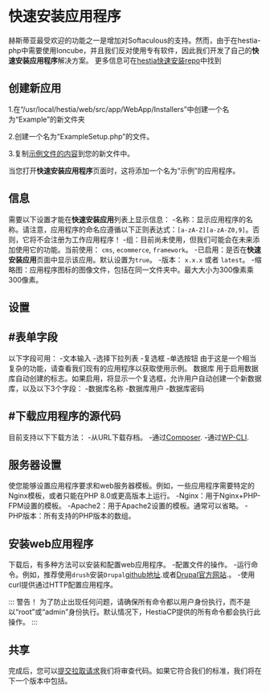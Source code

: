 # 快速安装应用程序

赫斯蒂亚最受欢迎的功能之一是增加对Softaculous的支持。然而，由于在hestia-php中需要使用Ioncube，并且我们反对使用专有软件，因此我们开发了自己的**快速安装应用程序**解决方案。
更多信息可在[hestia快速安装repo](https://github.com/hestiacp/hestia-quick-install/blob/main/Example/ExampleSetup.php)中找到

## 创建新应用

1.在“/usr/local/hestia/web/src/app/WebApp/Installers”中创建一个名为“Example”的新文件夹

2.创建一个名为“ExampleSetup.php”的文件。

3.复制[示例文件的内容](https://github.com/hestiacp/hestia-quick-install/blob/main/Example/ExampleSetup.php)到您的新文件中。

当您打开**快速安装应用程序**页面时，这将添加一个名为“示例”的应用程序。

## 信息

需要以下设置才能在**快速安装应用**列表上显示信息：
-名称：显示应用程序的名称。请注意，应用程序的命名应遵循以下正则表达式：`[a-zA-Z][a-zA-Z0,9]`。否则，它将不会注册为工作应用程序！
-组：目前尚未使用，但我们可能会在未来添加使用它的功能。当前使用： `cms`, `ecommerce`, `framework`。
-已启用：是否在**快速安装应用**页面中显示该应用。默认设置为`true`。
-版本： `x.x.x` 或者 `latest`。
-缩略图：应用程序图标的图像文件，包括在同一文件夹中。最大大小为300像素乘300像素。

## 设置

## #表单字段

以下字段可用：
-文本输入
-选择下拉列表
-复选框
-单选按钮
由于这是一个相当复杂的功能，请查看我们现有的应用程序以获取使用示例。
数据库
用于启用数据库自动创建的标志。如果启用，将显示一个复选框，允许用户自动创建一个新数据库，以及以下3个字段：
-数据库名称
-数据库用户
-数据库密码

## #下载应用程序的源代码

目前支持以下下载方法：
-从URL下载存档。
-通过[Composer](https://getcomposer.org).
-通过[WP-CLI](https://wp-cli.org).

## 服务器设置

使您能够设置应用程序要求和web服务器模板。例如，一些应用程序需要特定的Nginx模板，或者只能在PHP 8.0或更高版本上运行。
-Nginx：用于Nginx+PHP-FPM设置的模板。
-Apache2：用于Apache2设置的模板。通常可以省略。
-PHP版本：所有支持的PHP版本的数组。

## 安装web应用程序

下载后，有多种方法可以安装和配置web应用程序。
-配置文件的操作。
-运行命令。例如，推荐使用`drush`安装`Drupal`[github地址](https://github.com/hestiacp/hestiacp/blob/88598deb49cec6a39be4682beb8e9b8720d59c7b/web/src/app/WebApp/Installers/Drupal/DrupalSetup.php#L56-L65).或者[Drupal官方网站](drupal.org).。
-使用curl提供通过HTTP配置应用程序。

:::
警告！
为了防止出现任何问题，请确保所有命令都以用户身份执行，而不是以“root”或“admin”身份执行。默认情况下，HestiaCP提供的所有命令都会执行此操作。
:::

## 共享

完成后，您可以[提交拉取请求](https://github.com/hestiacp/hestiacp/pulls)我们将审查代码。如果它符合我们的标准，我们将在下一个版本中包括。
